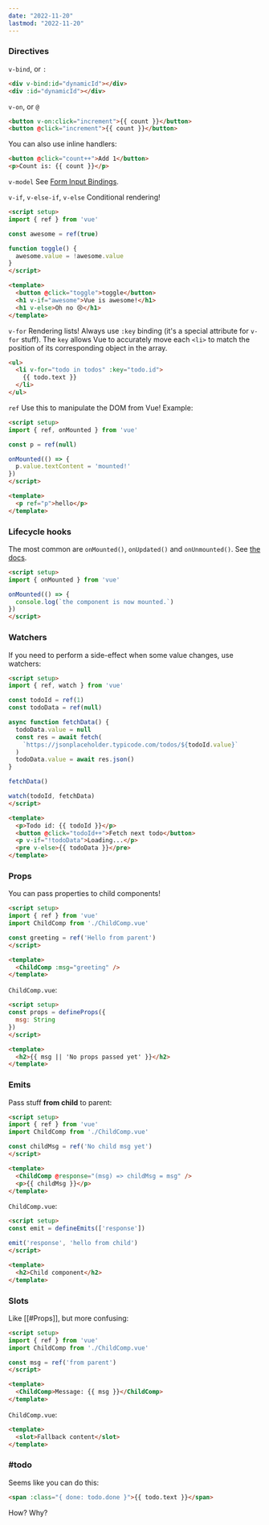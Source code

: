 ```yaml
---
date: "2022-11-20"
lastmod: "2022-11-20"
---
```


### Directives
`v-bind`, or `:`
```html
<div v-bind:id="dynamicId"></div>
<div :id="dynamicId"></div>
```

`v-on`, or `@`
```html
<button v-on:click="increment">{{ count }}</button>
<button @click="increment">{{ count }}</button>
```

You can also use inline handlers:
```html
<button @click="count++">Add 1</button>
<p>Count is: {{ count }}</p>
```

`v-model`
See  [Form Input Bindings](https://vuejs.org/guide/essentials/forms.html).

`v-if`, `v-else-if`, `v-else`
Conditional rendering!
```html
<script setup>
import { ref } from 'vue'

const awesome = ref(true)

function toggle() {
  awesome.value = !awesome.value
}
</script>

<template>
  <button @click="toggle">toggle</button>
  <h1 v-if="awesome">Vue is awesome!</h1>
  <h1 v-else>Oh no 😢</h1>
</template>
```

`v-for`
Rendering lists!
Always use `:key` binding (it's a special attribute for `v-for` stuff). The `key` allows Vue to accurately move each `<li>` to match the position of its corresponding object in the array.
```html
<ul>
  <li v-for="todo in todos" :key="todo.id">
    {{ todo.text }}
  </li>
</ul>
```

`ref`
Use this to manipulate the DOM from Vue! Example:
```html
<script setup>
import { ref, onMounted } from 'vue'

const p = ref(null)

onMounted(() => {
  p.value.textContent = 'mounted!'
})
</script>

<template>
  <p ref="p">hello</p>
</template>
```

### Lifecycle hooks
The most common are `onMounted()`, `onUpdated()` and `onUnmounted()`. See [the docs](https://vuejs.org/guide/essentials/lifecycle.html#registering-lifecycle-hooks).
```html
<script setup>
import { onMounted } from 'vue'

onMounted(() => {
  console.log(`the component is now mounted.`)
})
</script>
```

### Watchers
If you need to perform a side-effect when some value changes, use watchers:
```html
<script setup>
import { ref, watch } from 'vue'

const todoId = ref(1)
const todoData = ref(null)

async function fetchData() {
  todoData.value = null
  const res = await fetch(
    `https://jsonplaceholder.typicode.com/todos/${todoId.value}`
  )
  todoData.value = await res.json()
}

fetchData()

watch(todoId, fetchData)
</script>

<template>
  <p>Todo id: {{ todoId }}</p>
  <button @click="todoId++">Fetch next todo</button>
  <p v-if="!todoData">Loading...</p>
  <pre v-else>{{ todoData }}</pre>
</template>
```

### Props
You can pass properties to child components!
```html
<script setup>
import { ref } from 'vue'
import ChildComp from './ChildComp.vue'

const greeting = ref('Hello from parent')
</script>

<template>
  <ChildComp :msg="greeting" />
</template>
```

`ChildComp.vue`:
```html
<script setup>
const props = defineProps({
  msg: String
})
</script>

<template>
  <h2>{{ msg || 'No props passed yet' }}</h2>
</template>
```

### Emits
Pass stuff **from child** to parent:
```html
<script setup>
import { ref } from 'vue'
import ChildComp from './ChildComp.vue'

const childMsg = ref('No child msg yet')
</script>

<template>
  <ChildComp @response="(msg) => childMsg = msg" />
  <p>{{ childMsg }}</p>
</template>
```

`ChildComp.vue`:
```html
<script setup>
const emit = defineEmits(['response'])

emit('response', 'hello from child')
</script>

<template>
  <h2>Child component</h2>
</template>
```

### Slots
Like [[#Props]], but more confusing:
```html
<script setup>
import { ref } from 'vue'
import ChildComp from './ChildComp.vue'

const msg = ref('from parent')
</script>

<template>
  <ChildComp>Message: {{ msg }}</ChildComp>
</template>
```

`ChildComp.vue`:
```html
<template>
  <slot>Fallback content</slot>
</template>
```

### #todo
Seems like you can do this:
```html
<span :class="{ done: todo.done }">{{ todo.text }}</span>
```
How? Why?